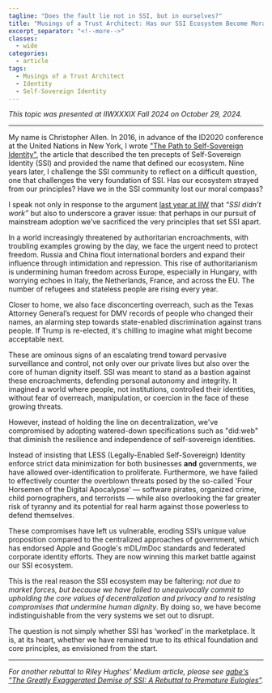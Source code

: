 ```yaml
---
tagline: "Does the fault lie not in SSI, but in ourselves?"
title: "Musings of a Trust Architect: Has our SSI Ecosystem Become Morally Bankrupt?"
excerpt_separator: "<!--more-->"
classes:
  - wide
categories:
  - article
tags:
  - Musings of a Trust Architect
  - Identity
  - Self-Sovereign Identity
---
```


_This topic was presented at IIWXXXIX Fall 2024 on October 29, 2024._

---

My name is Christopher Allen. In 2016, in advance of the ID2020 conference at the United Nations in New York, I wrote ["The Path to Self-Sovereign Identity"](https://www.lifewithalacrity.com/article/the-path-to-self-soverereign-identity/), the article that described the ten precepts of Self-Sovereign Identity (SSI) and provided the name that defined our ecosystem. Nine years later, I challenge the SSI community to reflect on a difficult question, one that challenges the very foundation of SSI. Has our ecosystem strayed from our principles? Have we in the SSI community lost our moral compass?

I speak not only in response to the argument [last year at IIW](https://rileyparkerhughes.medium.com/why-verifiable-credentials-arent-widely-adopted-why-trinsic-pivoted-aee946379e3b) that _“SSI didn’t work”_ but also to underscore a graver issue: that perhaps in our pursuit of mainstream adoption we’ve sacrificed the very principles that set SSI apart.

In a world increasingly threatened by authoritarian encroachments, with troubling examples growing by the day, we face the urgent need to protect freedom. Russia and China flout international borders and expand their influence through intimidation and repression. This rise of authoritarianism is undermining human freedom across Europe, especially in Hungary, with worrying echoes in Italy, the Netherlands, France, and across the EU. The number of refugees and stateless people are rising every year. 

Closer to home, we also face disconcerting overreach, such as the Texas Attorney General’s request for DMV records of people who changed their names, an alarming step towards state-enabled discrimination against trans people. If Trump is re-elected, it's chilling to imagine what might become acceptable next.

These are ominous signs of an escalating trend toward pervasive surveillance and control, not only over our private lives but also over the core of human dignity itself. SSI was meant to stand as a bastion against these encroachments, defending personal autonomy and integrity. It imagined a world where people, not institutions, controlled their identities, without fear of overreach, manipulation, or coercion in the face of these growing threats.

However, instead of holding the line on decentralization, we've compromised by adopting watered-down specifications such as "did:web" that diminish the resilience and independence of self-sovereign identities.

Instead of insisting that LESS (Legally-Enabled Self-Sovereign) Identity enforce strict data minimization for both businesses **and** governments, we have allowed over-identification to proliferate. Furthermore, we have failed to effectively counter the overblown threats posed by the so-called 'Four Horsemen of the Digital Apocalypse' — software pirates, organized crime, child pornographers, and terrorists — while also overlooking the far greater risk of tyranny and its potential for real harm against those powerless to defend themselves.

These compromises have left us vulnerable, eroding SSI’s unique value proposition compared to the centralized approaches of government, which has endorsed Apple and Google's mDL/mDoc standards and federated corporate identity efforts. They are now winning this market battle against our SSI ecosystem.

This is the real reason the SSI ecosystem may be faltering: _not due to market forces, but because we have failed to unequivocally commit to upholding the core values of decentralization and privacy and to resisting compromises that undermine human dignity_. By doing so, we have become indistinguishable from the very systems we set out to disrupt.

The question is not simply whether SSI has ‘worked’ in the marketplace. It is, at its heart, whether we have remained true to its ethical foundation and core principles, as envisioned from the start.

---

_For another rebuttal to Riley Hughes' Medium article, please see [gabe's "The Greatly Exaggerated Demise of SSI: A Rebuttal to Premature Eulogies"](https://decentralgabe.xyz/the-greatly-exaggerated-demise-of-ssi-a-rebuttal-to-premature-eulogies/)._
